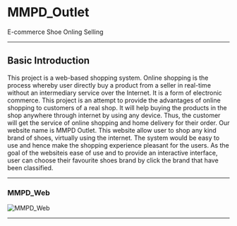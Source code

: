 # MMPD_Outlet
E-commerce Shoe Onling Selling
<hr>

## Basic Introduction
This project is a web-based shopping system. Online shopping is the process whereby user directly buy a product from a seller in real-time without an 
intermediary service over the Internet. It is a form of electronic commerce. This project is an attempt to provide the advantages of online shopping to customers of a real shop. 
It will help buying the products in the shop anywhere through internet by using any device. Thus, the customer will get the service of online shopping and home delivery for their order.
Our website name is MMPD Outlet. This website allow user to shop any kind brand of shoes, virtually using the internet. The system would be easy to use and hence make the shopping experience pleasant for the users. As the goal of the websiteis ease of use and to provide an interactive interface, user can choose their favourite shoes brand by click the brand that have been classified.
<hr>

### MMPD_Web
![MMPD_Web](https://github.com/user-attachments/assets/94f3a712-987d-4168-be8d-637b03424c40)
<hr>
